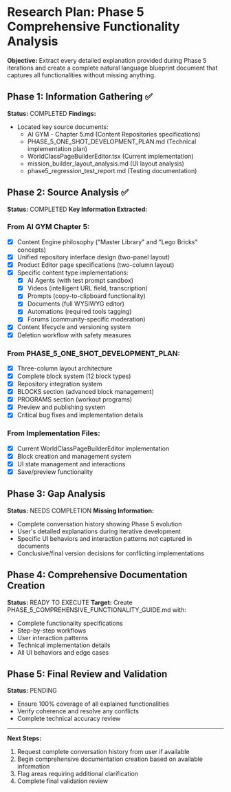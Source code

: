 # Research Plan: Phase 5 Comprehensive Functionality Analysis

**Objective:** Extract every detailed explanation provided during Phase 5 iterations and create a complete natural language blueprint document that captures all functionalities without missing anything.

## Phase 1: Information Gathering ✅
**Status:** COMPLETED
**Findings:** 
- Located key source documents:
  - AI GYM - Chapter 5.md (Content Repositories specifications)
  - PHASE_5_ONE_SHOT_DEVELOPMENT_PLAN.md (Technical implementation plan)
  - WorldClassPageBuilderEditor.tsx (Current implementation)
  - mission_builder_layout_analysis.md (UI layout analysis)
  - phase5_regression_test_report.md (Testing documentation)

## Phase 2: Source Analysis ✅
**Status:** COMPLETED
**Key Information Extracted:**

### From AI GYM Chapter 5:
- [x] Content Engine philosophy ("Master Library" and "Lego Bricks" concepts)
- [x] Unified repository interface design (two-panel layout)
- [x] Product Editor page specifications (two-column layout)
- [x] Specific content type implementations:
  - [x] AI Agents (with test prompt sandbox)
  - [x] Videos (intelligent URL field, transcription)
  - [x] Prompts (copy-to-clipboard functionality)
  - [x] Documents (full WYSIWYG editor)
  - [x] Automations (required tools tagging)
  - [x] Forums (community-specific moderation)
- [x] Content lifecycle and versioning system
- [x] Deletion workflow with safety measures

### From PHASE_5_ONE_SHOT_DEVELOPMENT_PLAN:
- [x] Three-column layout architecture
- [x] Complete block system (12 block types)
- [x] Repository integration system
- [x] BLOCKS section (advanced block management)
- [x] PROGRAMS section (workout programs)
- [x] Preview and publishing system
- [x] Critical bug fixes and implementation details

### From Implementation Files:
- [x] Current WorldClassPageBuilderEditor implementation
- [x] Block creation and management system
- [x] UI state management and interactions
- [x] Save/preview functionality

## Phase 3: Gap Analysis
**Status:** NEEDS COMPLETION
**Missing Information:** 
- Complete conversation history showing Phase 5 evolution
- User's detailed explanations during iterative development
- Specific UI behaviors and interaction patterns not captured in documents
- Conclusive/final version decisions for conflicting implementations

## Phase 4: Comprehensive Documentation Creation
**Status:** READY TO EXECUTE
**Target:** Create PHASE_5_COMPREHENSIVE_FUNCTIONALITY_GUIDE.md with:
- Complete functionality specifications
- Step-by-step workflows
- User interaction patterns
- Technical implementation details
- All UI behaviors and edge cases

## Phase 5: Final Review and Validation
**Status:** PENDING
- Ensure 100% coverage of all explained functionalities
- Verify coherence and resolve any conflicts
- Complete technical accuracy review

---

**Next Steps:**
1. Request complete conversation history from user if available
2. Begin comprehensive documentation creation based on available information
3. Flag areas requiring additional clarification
4. Complete final validation review